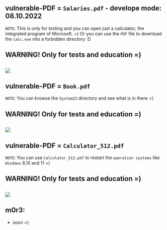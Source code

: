 ## vulnerable-PDF = `Salaries.pdf` - develоpe mode: 08.10.2022
`NOTE`: This is only for testing and you can open just a calculator, the integrated program of Microsoft. =)
Or you can use the `PDF` file to download the `calc.exe` into a forbidden directory :D

## WARNING! Only for tests and education =)
![](https://github.com/nu11secur1ty/vulnerable-PDF/blob/main/Docs/PDF-Calc.gif)
---------------------------------------------------------------------------------------------------------------------

## vulnerable-PDF = `Book.pdf`
`NOTE`: You can browse the `System23` directory and see what is in there =)

## WARNING! Only for tests and education =)
![](https://github.com/nu11secur1ty/vulnerable-PDF/blob/main/Docs/Book-PDF.gif)
---------------------------------------------------------------------------------------------------------------------


## vulnerable-PDF = `Calculator_512.pdf`
`NOTE`: You can use `Calculator_512.pdf` to restart the `operation systems` like `Windows` 8,10 and 11 =)

## WARNING! Only for tests and education =)
![](https://github.com/nu11secur1ty/vulnerable-PDF/blob/main/Docs/Calculator_512.pdf.gif)
---------------------------------------------------------------------------------------------------------------------


## m0r3:
- soon =)
